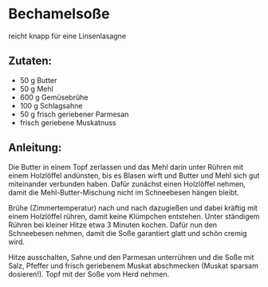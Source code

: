 Bechamelsoße
===
reicht knapp für eine Linsenlasagne

Zutaten:
---
- 50 g Butter
- 50 g Mehl
- 600 g Gemüsebrühe
- 100 g Schlagsahne
- 50 g frisch geriebener Parmesan
-   frisch geriebene Muskatnuss

Anleitung:
---
Die Butter in einem Topf zerlassen und das Mehl darin unter Rühren mit einem Holzlöffel andünsten, bis es Blasen wirft und Butter und Mehl sich gut miteinander verbunden haben. Dafür zunächst einen Holzlöffel nehmen, damit die Mehl-Butter-Mischung nicht im Schneebesen hängen bleibt.

Brühe (Zimmertemperatur) nach und nach dazugießen und dabei kräftig mit einem Holzlöffel rühren, damit keine Klümpchen entstehen. Unter ständigem Rühren bei kleiner Hitze etwa 3 Minuten kochen. Dafür nun den Schneebesen nehmen, damit die Soße garantiert glatt und schön cremig wird.

Hitze ausschalten, Sahne und den Parmesan unterrühren und die Soße mit Salz, Pfeffer und frisch geriebenem Muskat abschmecken (Muskat sparsam dosieren!). Topf mit der Soße vom Herd nehmen.
